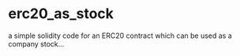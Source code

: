 # erc20_as_stock
a simple solidity code for an ERC20 contract which can be used as a company stock...
